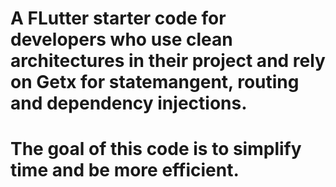 # A FLutter starter code for developers who use clean architectures in their project and rely on Getx for statemangent, routing and dependency injections.

# The goal of this code is to simplify time and be more efficient.


